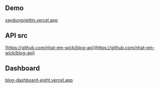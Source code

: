 ## Demo
[xaydungviettin.vercel.app](https://xaydungviettin.vercel.app)

## API src
[https://github.com/nhat-em-wick/blog-api](https://github.com/nhat-em-wick/blog-api)

## Dashboard
[blog-dashboard-eight.vercel.app](https://blog-dashboard-eight.vercel.app)
